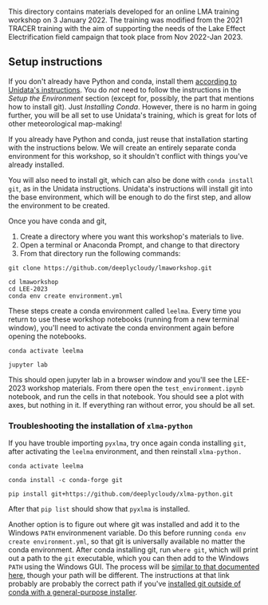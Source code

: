 This directory contains materials developed for an online LMA 
training workshop on 3 January 2022. The training was modified from the 
2021 TRACER training  with the aim of supporting the needs of the Lake 
Effect Electrification field campaign that took place from Nov 2022-Jan 
2023.

## Setup instructions

If you don't already have Python and conda, install them [according to Unidata's instructions](https://unidata.github.io/python-training/). You do *not* need to follow the instructions in the *Setup the Environment* section (except for, possibly, the part that mentions how to install git). Just *Installing Conda*. However, there is no harm in going further, you will be all set to use Unidata's training, which is great for lots of other meteorological map-making!

If you already have Python and conda, just reuse that installation starting with the instructions below. We will create an entirely separate conda environment for this workshop, so it shouldn't conflict with things you've already installed. 

You will also need to install git, which can also be done with `conda install git`, as in the Unidata instructions. Unidata's instructions will install git into the base environment, which will be enough to do the first step, and allow the environment to be created.

Once you have conda and git,

1. Create a directory where you want this workshop's materials to live.
2. Open a terminal or Anaconda Prompt, and change to that directory
3. From that directory run the following commands:

```
git clone https://github.com/deeplycloudy/lmaworkshop.git

cd lmaworkshop
cd LEE-2023
conda env create environment.yml
```

These steps create a conda environment called `leelma`. Every time you 
return to use these workshop notebooks (running from a new terminal window), you'll need 
to activate the conda environment again before opening the notebooks.

```
conda activate leelma

jupyter lab
```

This should open jupyter lab in a browser window and you'll see the 
LEE-2023 workshop materials. From there open the `test_environment.ipynb` notebook, and run the cells in that notebook. You should see a plot with axes, but nothing in it. If everything ran without error, you should be all set.

### Troubleshooting the installation of `xlma-python`

If you have trouble importing `pyxlma`, try once again conda installing `git`, after activating the `leelma` environment, and then reinstall `xlma-python.`

```
conda activate leelma 

conda install -c conda-forge git

pip install git+https://github.com/deeplycloudy/xlma-python.git

```

After that `pip list` should show that `pyxlma` is installed. 

Another option is to figure out where git was installed and add it to the Windows `PATH` environmenent variable. Do this before running `conda env create environment.yml`, so that git is universally available no matter the conda environment. After conda installing git, run `where git`, which will print out a path to the `git` executable, which you can then add to the Windows `PATH` using the Windows GUI. The process will be [similar to that documented here](https://www.delftstack.com/howto/git/add-git-to-path-on-windows/), though your path will be different. The instructions at that link probably are probably the correct path if you've [installed git outside of conda with a general-purpose installer](https://gitforwindows.org/). 